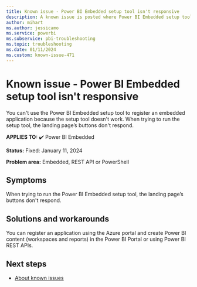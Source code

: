 ```yaml
---
title: Known issue - Power BI Embedded setup tool isn't responsive
description: A known issue is posted where Power BI Embedded setup tool isn't responsive
author: mihart
ms.author: jessicamo
ms.service: powerbi
ms.subservice: pbi-troubleshooting
ms.topic: troubleshooting  
ms.date: 01/11/2024
ms.custom: known-issue-471
---
```


# Known issue - Power BI Embedded setup tool isn't responsive

You can't use the Power BI Embedded setup tool to register an embedded application because the setup tool doesn't work.  When trying to run the setup tool, the landing page’s buttons don't respond.

**APPLIES TO:** ✔️ Power BI Embedded

**Status:** Fixed: January 11, 2024

**Problem area:** Embedded, REST API or PowerShell

## Symptoms

When trying to run the Power BI Embedded setup tool, the landing page’s buttons don't respond.

## Solutions and workarounds

You can register an application using the Azure portal and create Power BI content (workspaces and reports) in the Power BI Portal or using Power BI REST APIs.

## Next steps

- [About known issues](/power-bi/troubleshoot/known-issues/power-bi-known-issues)